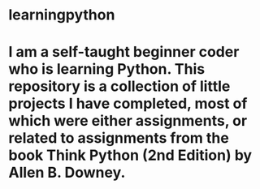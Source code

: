 # learningpython

# I am a self-taught beginner coder who is learning Python. This repository is a collection of little projects I have completed, most of which were either assignments, or related to assignments from the book Think Python (2nd Edition) by Allen B. Downey. 
